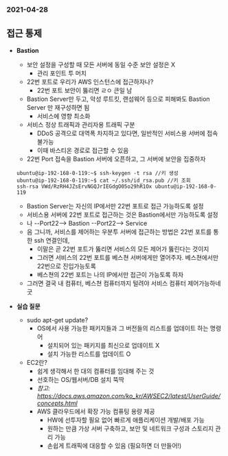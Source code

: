 ### 2021-04-28

## 접근 통제
- __Bastion__
    - 보안 설정을 구성할 때 모든 서버에 동일 수준 보안 설정은 X
        - 관리 포인트 투 머치
    - 22번 포트로 우리가 AWS 인스턴스에 접근하자나?
        - 22번 포트 보안이 뚫리면 ㄹㅇ 큰일 남
    - Bastion Server만 두고, 악성 루트킷, 랜섬웨어 등으로 피해봐도 Bastion Server 만 재구성하면 됨
        - 서비스에 영향 최소화
    - 서비스 정상 트래픽과 관리자용 트래픽 구분
        - DDoS 공격으로 대역폭 차지하고 있다면, 일반적인 서비스용 서버에 접속 불가능
        - 이때 바스티온 경로로 접근할 수 있음
    - 22번 Port 접속을 Bastion 서버에 오픈하고, 그 서버에 보안을 집중하자
    ```shell script
    ubuntu@ip-192-168-0-119:~$ ssh-keygen -t rsa //키 생성
    ubuntu@ip-192-168-0-119:~$ cat ~/.ssh/id_rsa.pub //키 조회
    ssh-rsa VWd/RzRH4JZsErvNGQJrIEGdgO05o29hR1Ox ubuntu@ip-192-168-0-119
    ```
    - Bastion Server는 자신의 IP에서만 22번 포트로 접근 가능하도록 설정
    - 서비스용 서버에 22번 포트로 접근하는 것은 Bastion에서만 가능하도록 설정
    - 나 --Port22--> Bastion --Port22--> Service
    - 음 그니까, 서비스를 제어하는 우분투 서버에 접근하는 방법은 22번 포트를 통한 ssh 연결인데, 
        - 이말은 곧 22번 포트가 뚫리면 서비스의 모든 제어가 뚫린다는 것이지
        - 그러면 서비스의 22번 포트를 베스쳔 서버에게만 열어주자. 베스쳔에서만 22번으로 진입가능토록
        - 베스쳔의 22번 포트는 나의 IP에서만 접근이 가능토록 하자
    - 그러면 결국 내 컴퓨터, 베스쳔 컴퓨터까지 털려야 서비스 컴퓨터 제어가능하네 굿
    
- __실습 질문__
    - sudo apt-get update?
        - OS에서 사용 가능한 패키지들과 그 버전들의 리스트를 업데이트 하는 명령어
            - 설치되어 있는 패키지를 최신으로 업데이트 X
            - 설치 가능한 리스트를 업데이트 O
    - EC2란?
        - 쉽게 생각해서 한 대의 컴퓨터를 임대해 주는 것
        - 선호하는 OS/웹서버/DB 설치 뚝딱
        - *참고: https://docs.aws.amazon.com/ko_kr/AWSEC2/latest/UserGuide/concepts.html*
        - AWS 클라우드에서 확장 가능 컴퓨팅 용량 제공
            - HW에 선투자할 필요 없어 빠르게 애플리케이션 개발/배포 가능
            - 원하는 만큼 가상 서버 구축하고, 보안 및 네트워크 구성과 스토리지 관리 가능
            - 손쉽게 트래픽에 대응할 수 있음 (필요하면 더 만들어!)
    